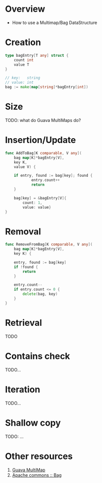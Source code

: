 # Overview
- How to use a Multimap/Bag DataStructure


# Creation
```go
type bagEntry[T any] struct {
	count int
	value T
}

// key:   string
// value: int
bag := make(map[string]*bagEntry[int])
```

# Size
TODO: what do Guava MultiMaps do?


# Insertion/Update
```go
func AddToBag[K comparable, V any](
	bag map[K]*bagEntry[V],
	key K,
	value V) {

	if entry, found := bag[key]; found {
            entry.count++
            return
	}

	bag[key] = &bagEntry[V]{
		count: 1,
		value: value}
}
```


# Removal
```go
func RemoveFromBag[K comparable, V any](
	bag map[K]*bagEntry[V],
	key K) {

	entry, found := bag[key]
	if !found {
		return
	}

	entry.count--
	if entry.count <= 0 {
		delete(bag, key)
	}
}
```


# Retrieval
TODO


# Contains check
TODO...


# Iteration
TODO...


# Shallow copy
TODO: ...


# Other resources
1. [Guava MultiMap](https://guava.dev/releases/31.0-jre/api/docs/com/google/common/collect/Multimap.html)
1. [Apache commons :: Bag](https://commons.apache.org/proper/commons-collections/apidocs/org/apache/commons/collections4/Bag.html)
